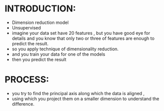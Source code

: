 # INTRODUCTION:

- Dimension reduction model
- Unsupervised
- imagine your data set have 20 features , but you have good eye for details and you know that only two or three of features are enough to predict the result.
- so you apply technique of dimensionality reduction.
- and you train your data for one of the models
- then you predict the result

# PROCESS:

- you try to find the principal axis along which the data is aligned ,
- using which you project them on a smaller dimension to understand the difference.
